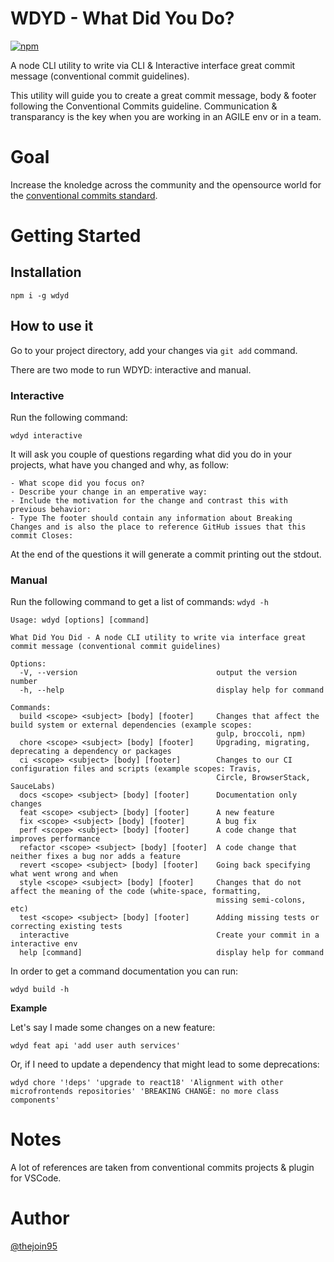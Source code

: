 # WDYD - What Did You Do?

[![npm](https://badge.fury.io/js/wdyd.svg)](http://badge.fury.io/js/wdyd)

A node CLI utility to write via CLI & Interactive interface great commit message (conventional commit guidelines).

This utility will guide you to create a great commit message, body & footer following the Conventional Commits guideline.
Communication & transparancy is the key when you are working in an AGILE env or in a team.


# Goal

Increase the knoledge across the community and the opensource world for the [conventional commits standard](https://www.conventionalcommits.org/en/v1.0.0/).

# Getting Started

## Installation 

`npm i -g wdyd`

## How to use it

Go to your project directory, add your changes via `git add` command.

There are two mode to run WDYD: interactive and manual.

### Interactive

Run the following command:

`wdyd interactive`

It will ask you couple of questions regarding what did you do in your projects, what have you changed and why, as follow:
```
- What scope did you focus on?
- Describe your change in an emperative way:
- Include the motivation for the change and contrast this with previous behavior:
- Type The footer should contain any information about Breaking Changes and is also the place to reference GitHub issues that this commit Closes:
```

At the end of the questions it will generate a commit printing out the stdout.

### Manual

Run the following command to get a list of commands:
`wdyd -h`

```
Usage: wdyd [options] [command]

What Did You Did - A node CLI utility to write via interface great commit message (conventional commit guidelines)

Options:
  -V, --version                               output the version number
  -h, --help                                  display help for command

Commands:
  build <scope> <subject> [body] [footer]     Changes that affect the build system or external dependencies (example scopes:
                                              gulp, broccoli, npm)
  chore <scope> <subject> [body] [footer]     Upgrading, migrating, deprecating a dependency or packages
  ci <scope> <subject> [body] [footer]        Changes to our CI configuration files and scripts (example scopes: Travis,
                                              Circle, BrowserStack, SauceLabs)
  docs <scope> <subject> [body] [footer]      Documentation only changes
  feat <scope> <subject> [body] [footer]      A new feature
  fix <scope> <subject> [body] [footer]       A bug fix
  perf <scope> <subject> [body] [footer]      A code change that improves performance
  refactor <scope> <subject> [body] [footer]  A code change that neither fixes a bug nor adds a feature
  revert <scope> <subject> [body] [footer]    Going back specifying what went wrong and when
  style <scope> <subject> [body] [footer]     Changes that do not affect the meaning of the code (white-space, formatting,
                                              missing semi-colons, etc)
  test <scope> <subject> [body] [footer]      Adding missing tests or correcting existing tests
  interactive                                 Create your commit in a interactive env
  help [command]                              display help for command

```

In order to get a command documentation you can run:

`wdyd build -h`

**Example**

Let's say I made some changes on a new feature:

`wdyd feat api 'add user auth services'`

Or, if I need to update a dependency that might lead to some deprecations:

`wdyd chore '!deps' 'upgrade to react18' 'Alignment with other microfrontends repositories' 'BREAKING CHANGE: no more class components'`

# Notes

A lot of references are taken from conventional commits projects & plugin for VSCode.

# Author

[@thejoin95](https://github.com/thejoin95)